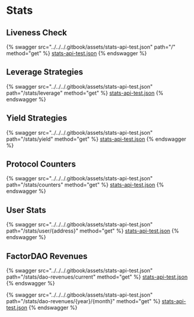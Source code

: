 # Stats

## Liveness Check

{% swagger src="../../../.gitbook/assets/stats-api-test.json" path="/" method="get" %}
[stats-api-test.json](../../../.gitbook/assets/stats-api-test.json)
{% endswagger %}

## Leverage Strategies

{% swagger src="../../../.gitbook/assets/stats-api-test.json" path="/stats/leverage" method="get" %}
[stats-api-test.json](../../../.gitbook/assets/stats-api-test.json)
{% endswagger %}

## Yield Strategies

{% swagger src="../../../.gitbook/assets/stats-api-test.json" path="/stats/yield" method="get" %}
[stats-api-test.json](../../../.gitbook/assets/stats-api-test.json)
{% endswagger %}

## Protocol Counters

{% swagger src="../../../.gitbook/assets/stats-api-test.json" path="/stats/counters" method="get" %}
[stats-api-test.json](../../../.gitbook/assets/stats-api-test.json)
{% endswagger %}

## User Stats

{% swagger src="../../../.gitbook/assets/stats-api-test.json" path="/stats/user/{address}" method="get" %}
[stats-api-test.json](../../../.gitbook/assets/stats-api-test.json)
{% endswagger %}

## FactorDAO Revenues

{% swagger src="../../../.gitbook/assets/stats-api-test.json" path="/stats/dao-revenues/current" method="get" %}
[stats-api-test.json](../../../.gitbook/assets/stats-api-test.json)
{% endswagger %}

{% swagger src="../../../.gitbook/assets/stats-api-test.json" path="/stats/dao-revenues/{year}/{month}" method="get" %}
[stats-api-test.json](../../../.gitbook/assets/stats-api-test.json)
{% endswagger %}
